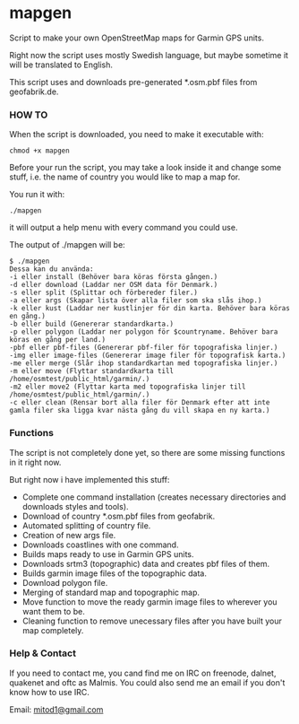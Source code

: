 mapgen
======

Script to make your own OpenStreetMap maps for Garmin GPS units.

Right now the script uses mostly Swedish language, but maybe sometime it will be translated to English.

This script uses and downloads pre-generated *.osm.pbf files from geofabrik.de.


### HOW TO ###
When the script is downloaded, you need to make it executable with: 

    chmod +x mapgen


Before your run the script, you may take a look inside it and change some stuff, i.e. the name of country you would like to map a map for.


You run it with:

    ./mapgen

it will output a help menu with every command you could use.

The output of ./mapgen will be:

    $ ./mapgen
    Dessa kan du använda:
    -i eller install (Behöver bara köras första gången.)
    -d eller download (Laddar ner OSM data för Denmark.)
    -s eller split (Splittar och förbereder filer.)
    -a eller args (Skapar lista över alla filer som ska slås ihop.)
    -k eller kust (Laddar ner kustlinjer för din karta. Behöver bara köras en gång.)
    -b eller build (Genererar standardkarta.)
    -p eller polygon (Laddar ner polygon för $countryname. Behöver bara köras en gång per land.)
    -pbf eller pbf-files (Genererar pbf-filer för topografiska linjer.)
    -img eller image-files (Genererar image filer för topografisk karta.)
    -me eller merge (Slår ihop standardkartan med topografiska linjer.)
    -m eller move (Flyttar standardkarta till /home/osmtest/public_html/garmin/.)
    -m2 eller move2 (Flyttar karta med topografiska linjer till /home/osmtest/public_html/garmin/.)
    -c eller clean (Rensar bort alla filer för Denmark efter att inte gamla filer ska ligga kvar nästa gång du vill skapa en ny karta.)



### Functions ###
The script is not completely done yet, so there are some missing functions in it right now.

But right now i have implemented this stuff:
* Complete one command installation (creates necessary directories and downloads styles and tools).
* Download of country *.osm.pbf files from geofabrik.
* Automated splitting of country file.
* Creation of new args file.
* Downloads coastlines with one command.
* Builds maps ready to use in Garmin GPS units.
* Downloads srtm3 (topographic) data and creates pbf files of them.
* Builds garmin image files of the topographic data.
* Download polygon file.
* Merging of standard map and topographic map.
* Move function to move the ready garmin image files to wherever you want them to be.
* Cleaning function to remove unecessary files after you have built your map completely.


### Help & Contact ###
If you need to contact me, you cand find me on IRC on freenode, dalnet, quakenet and oftc as Malmis.
You could also send me an email if you don't know how to use IRC.

Email: mitod1@gmail.com
